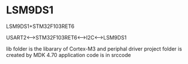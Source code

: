 # LSM9DS1
LSM9DS1+STM32F103RET6

USART2<-->STM32F103RET6<-->I2C<-->LSM9DS1

lib folder is the libarary of Cortex-M3 and periphal driver
project folder is created by MDK 4.70
application code is in srccode

